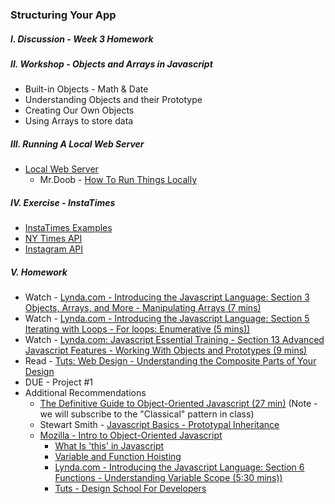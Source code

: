 ### Structuring Your App

##### I. Discussion - Week 3 Homework

##### II. Workshop - Objects and Arrays in Javascript
* Built-in Objects - Math & Date
* Understanding Objects and their Prototype
* Creating Our Own Objects
* Using Arrays to store data

##### III. Running A Local Web Server
* [Local Web Server](http://chimera.labs.oreilly.com/books/1230000000345/ch04.html#_setting_up_a_web_server)
	* Mr.Doob - [How To Run Things Locally](https://github.com/mrdoob/three.js/wiki/How-to-run-things-locally) 

##### IV. Exercise - InstaTimes
* [InstaTimes Examples](https://github.com/craigprotzel/Mashups/tree/master/InstaTimes)
* [NY Times API](http://developer.nytimes.com/) 
* [Instagram API](http://instagram.com/developer/)

##### V. Homework
* Watch - [Lynda.com - Introducing the Javascript Language: Section 3 Objects, Arrays, and More - Manipulating Arrays (7 mins)](http://www.nyu.edu/lynda)
* Watch - [Lynda.com - Introducing the Javascript Language: Section 5 Iterating with Loops - For loops: Enumerative (5 mins))](http://www.nyu.edu/lynda)
* Watch - [Lynda.com: Javascript Essential Training - Section 13 Advanced Javascript Features - Working With Objects and Prototypes (9 mins)](http://www.nyu.edu/its/lynda/)
* Read - [Tuts: Web Design - Understanding the Composite Parts of Your Design](http://webdesign.tutsplus.com/articles/understanding-the-composite-parts-of-your-design--webdesign-17281)
* DUE - Project #1 
* Additional Recommendations
  * [The Definitive Guide to Object-Oriented Javascript (27 min)](http://www.youtube.com/watch?v=PMfcsYzj-9M) (Note - we will subscribe to the "Classical" pattern in class)
  * Stewart Smith - [Javascript Basics - Prototypal Inheritance](http://stewd.io/javascript/05-1-inheritance.html)
  * [Mozilla - Intro to Object-Oriented Javascript](https://developer.mozilla.org/en-US/docs/Web/JavaScript/Introduction_to_Object-Oriented_JavaScript)
	* [What Is 'this' in Javascript](http://www.sitepoint.com/what-is-this-in-javascript/)
	* [Variable and Function Hoisting](http://designpepper.com/blog/drips/variable-and-function-hoisting)
	* [Lynda.com - Introducing the Javascript Language: Section 6 Functions - Understanding Variable Scope (5:30 mins))](http://www.nyu.edu/lynda)
	* [Tuts - Design School For Developers](http://webdesign.tutsplus.com/series/design-school-for-developers--webdesign-13793)
